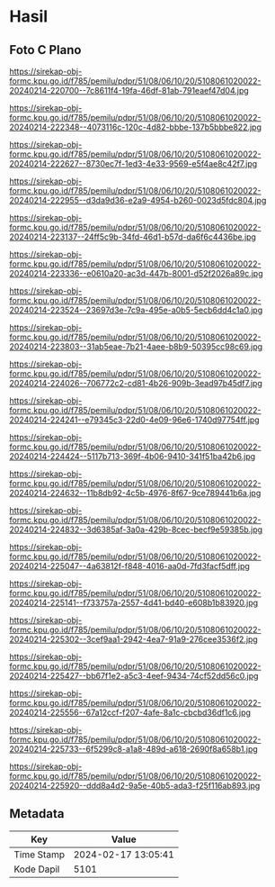 # Hasil

## Foto C Plano

https://sirekap-obj-formc.kpu.go.id/f785/pemilu/pdpr/51/08/06/10/20/5108061020022-20240214-220700--7c8611f4-19fa-46df-81ab-791eaef47d04.jpg

https://sirekap-obj-formc.kpu.go.id/f785/pemilu/pdpr/51/08/06/10/20/5108061020022-20240214-222348--4073116c-120c-4d82-bbbe-137b5bbbe822.jpg

https://sirekap-obj-formc.kpu.go.id/f785/pemilu/pdpr/51/08/06/10/20/5108061020022-20240214-222627--8730ec7f-1ed3-4e33-9569-e5f4ae8c42f7.jpg

https://sirekap-obj-formc.kpu.go.id/f785/pemilu/pdpr/51/08/06/10/20/5108061020022-20240214-222955--d3da9d36-e2a9-4954-b260-0023d5fdc804.jpg

https://sirekap-obj-formc.kpu.go.id/f785/pemilu/pdpr/51/08/06/10/20/5108061020022-20240214-223137--24ff5c9b-34fd-46d1-b57d-da6f6c4436be.jpg

https://sirekap-obj-formc.kpu.go.id/f785/pemilu/pdpr/51/08/06/10/20/5108061020022-20240214-223336--e0610a20-ac3d-447b-8001-d52f2026a89c.jpg

https://sirekap-obj-formc.kpu.go.id/f785/pemilu/pdpr/51/08/06/10/20/5108061020022-20240214-223524--23697d3e-7c9a-495e-a0b5-5ecb6dd4c1a0.jpg

https://sirekap-obj-formc.kpu.go.id/f785/pemilu/pdpr/51/08/06/10/20/5108061020022-20240214-223803--31ab5eae-7b21-4aee-b8b9-50395cc98c69.jpg

https://sirekap-obj-formc.kpu.go.id/f785/pemilu/pdpr/51/08/06/10/20/5108061020022-20240214-224026--706772c2-cd81-4b26-909b-3ead97b45df7.jpg

https://sirekap-obj-formc.kpu.go.id/f785/pemilu/pdpr/51/08/06/10/20/5108061020022-20240214-224241--e79345c3-22d0-4e09-96e6-1740d97754ff.jpg

https://sirekap-obj-formc.kpu.go.id/f785/pemilu/pdpr/51/08/06/10/20/5108061020022-20240214-224424--5117b713-369f-4b06-9410-341f51ba42b6.jpg

https://sirekap-obj-formc.kpu.go.id/f785/pemilu/pdpr/51/08/06/10/20/5108061020022-20240214-224632--11b8db92-4c5b-4976-8f67-9ce789441b6a.jpg

https://sirekap-obj-formc.kpu.go.id/f785/pemilu/pdpr/51/08/06/10/20/5108061020022-20240214-224832--3d6385af-3a0a-429b-8cec-becf9e59385b.jpg

https://sirekap-obj-formc.kpu.go.id/f785/pemilu/pdpr/51/08/06/10/20/5108061020022-20240214-225047--4a63812f-f848-4016-aa0d-7fd3facf5dff.jpg

https://sirekap-obj-formc.kpu.go.id/f785/pemilu/pdpr/51/08/06/10/20/5108061020022-20240214-225141--f733757a-2557-4d41-bd40-e608b1b83920.jpg

https://sirekap-obj-formc.kpu.go.id/f785/pemilu/pdpr/51/08/06/10/20/5108061020022-20240214-225302--3cef9aa1-2942-4ea7-91a9-276cee3536f2.jpg

https://sirekap-obj-formc.kpu.go.id/f785/pemilu/pdpr/51/08/06/10/20/5108061020022-20240214-225427--bb67f1e2-a5c3-4eef-9434-74cf52dd56c0.jpg

https://sirekap-obj-formc.kpu.go.id/f785/pemilu/pdpr/51/08/06/10/20/5108061020022-20240214-225556--67a12ccf-f207-4afe-8a1c-cbcbd36df1c6.jpg

https://sirekap-obj-formc.kpu.go.id/f785/pemilu/pdpr/51/08/06/10/20/5108061020022-20240214-225733--6f5299c8-a1a8-489d-a618-2690f8a658b1.jpg

https://sirekap-obj-formc.kpu.go.id/f785/pemilu/pdpr/51/08/06/10/20/5108061020022-20240214-225920--ddd8a4d2-9a5e-40b5-ada3-f25f116ab893.jpg


## Metadata

| Key        | Value               |
| ---------- | ------------------- |
| Time Stamp | 2024-02-17 13:05:41 |
| Kode Dapil | 5101                |



